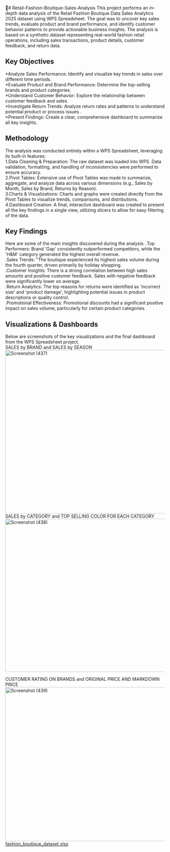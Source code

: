👗# Retail-Fashion-Boutique-Sales-Analysis
This project performs an in-depth data analysis of the Retail Fashion Boutique Data Sales Analytics 2025 dataset using WPS Spreadsheet. The goal was to uncover key sales trends, evaluate product and brand performance, and identify customer behavior patterns to provide actionable business insights.
The analysis is based on a synthetic dataset representing real-world fashion retail operations, including sales transactions, product details, customer feedback, and return data.
## Key Objectives
*Analyze Sales Performance: Identify and visualize key trends in sales over different time periods.                                                                                                 
*Evaluate Product and Brand Performance: Determine the top-selling brands and product categories.                                                                                                   
*Understand Customer Behavior: Explore the relationship between customer feedback and sales.                                                                                                
*Investigate Return Trends: Analyze return rates and patterns to understand potential product or process issues .                                                                                   
*Present Findings: Create a clear, comprehensive dashboard to summarize all key insights.                               

## Methodology
The analysis was conducted entirely within a WPS Spreadsheet, leveraging its built-in features:                                                                                                              
1.Data Cleaning & Preparation: The raw dataset was loaded into WPS. Data validation, formatting, and handling of inconsistencies were performed to ensure accuracy.                                   
2.Pivot Tables: Extensive use of Pivot Tables was made to summarize, aggregate, and analyze data across various dimensions (e.g., Sales by Month, Sales by Brand, Returns by Reason).                
3.Charts & Visualizations: Charts and graphs were created directly from the Pivot Tables to visualize trends, comparisons, and distributions.                                                
4.Dashboard Creation: A final, interactive dashboard was created to present all the key findings in a single view, utilizing slicers to allow for easy filtering of the data.

## Key Findings
Here are some of the main insights discovered during the analysis:
.Top Performers:  Brand 'Gap' consistently outperformed competitors, while the 'H&M' category generated the highest overall revenue.                                                             
.Sales Trends:  "The boutique experienced its highest sales volume during the fourth quarter, driven primarily by holiday shopping.                                                           
.Customer Insights: There is a strong correlation between high sales amounts and positive customer feedback. Sales with negative feedback were significantly lower on average.                     
.Return Analytics: The top reasons for returns were identified as 'incorrect size' and 'product damage', highlighting potential issues in product descriptions or quality control.            
.Promotional Effectiveness: Promotional discounts had a significant positive impact on sales volume, particularly for certain product categories.

## Visualizations & Dashboards
Below are screenshots of the key visualizations and the final dashboard from the WPS Spreadsheet project.                                                                                       
 SALES by BRAND and SALES by SEASON <img width="1366" height="515" alt="Screenshot (437)" src="https://github.com/user-attachments/assets/dc6a8fde-4f71-4930-a294-31c44f9507b2" />
 SALES by CATEGORY and TOP SELLING COLOR FOR EACH CATEGORY <img width="1366" height="482" alt="Screenshot (438)" src="https://github.com/user-attachments/assets/610fcd4c-c460-41d1-88c7-cee64939103d" />
 
 CUSTOMER RATING ON BRANDS and ORIGINAL PRICE AND MARKDOWN PRICE<img width="1366" height="485" alt="Screenshot (439)" src="https://github.com/user-attachments/assets/6acaa66a-d9c8-438e-89f8-bdb47d3cfe87" />
[fashion_boutique_dataset.xlsx](https://github.com/user-attachments/files/23142665/fashion_boutique_dataset.xlsx)




